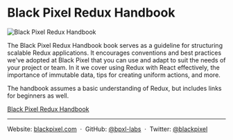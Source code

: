 # Black Pixel Redux Handbook

![Black Pixel Redux Handbook](https://pbs.twimg.com/media/CmtFkd_VUAAsHma.jpg)

The Black Pixel Redux Handbook book serves as a guideline for structuring scalable Redux applications. It encourages conventions and best practices we've adopted at Black Pixel that you can use and adapt to suit the needs of your project or team. In it we cover using Redux with React effectively, the importance of immutable data, tips for creating uniform actions, and more.

The handbook assumes a basic understanding of Redux, but includes links for beginners as well.

[Black Pixel Redux Handbook](http://bpxl.io/16nIL/1qRJJDoj)

---

Website: [blackpixel.com](https://blackpixel.com) &nbsp;&middot;&nbsp;
GitHub: [@bpxl-labs](https://github.com/bpxl-labs/) &nbsp;&middot;&nbsp;
Twitter: [@blackpixel](https://twitter.com/blackpixel)
